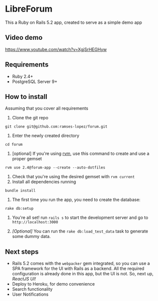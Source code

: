 # LibreForum

This a Ruby on Rails 5.2 app, created to serve as a simple demo app

## Video demo

https://www.youtube.com/watch?v=XgjSrHEGHyw

## Requirements

* Ruby 2.4+
* PostgreSQL Server 9+

## How to install

Assuming that you cover all requirements

1. Clone the git repo
```
git clone git@github.com:ramses-lopez/forum.git
```
1. Enter the newly created directory
```
cd forum
```
1. [optional] If you're using [rvm](link), use this command to create and use a proper gemset
```
rvm use 2.4@forum-app --create --auto-dotfiles
```
  1. Check that you're using the desired gemset with `rvm current`
1. Install all dependencies running
```
bundle install
```
1. The first time you run the app, you need to create the database:
```
rake db:setup
```
1. You're all set! run `rails s` to start the development server and go to `http://localhost:3000`

1. *[Optional]* You can run the `rake db:load_test_data` task to generate some dummy data.

## Next steps

* Rails 5.2 comes with the `webpacker` gem integrated, so you can use a SPA framework for the UI with Rails as a backend. All the required configuration is already done in this app, but the UI is not. So, next up, *ReactJS UI!*
* Deploy to Heroku, for demo convenience
* Search functionality
* User Notifications
